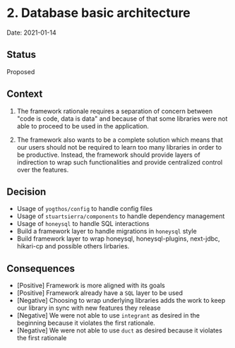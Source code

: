 # 2. Database basic architecture

Date: 2021-01-14

## Status

Proposed

## Context

1. The framework rationale requires a separation of concern between "code
is code, data is data" and because of that some libraries were not
able to proceed to be used in the application.

2. The framework also wants to be a complete solution which means that
our users should not be required to learn too many libraries in order
to be productive. Instead, the framework should provide layers of
indirection to wrap such functionalities and provide centralized
control over the features.

## Decision

- Usage of `yogthos/config` to handle config files
- Usage of `stuartsierra/components` to handle dependency management
- Usage of `honeysql` to handle SQL interactions
- Build a framework layer to handle migrations in `honeysql` style
- Build framework layer to wrap honeysql, honeysql-plugins, next-jdbc,
  hikari-cp and possible others lirbaries.

## Consequences

- [Positive] Framework is more aligned with its goals
- [Positive] Framework already have a `SQL` layer to be used
- [Negative] Choosing to wrap underlying libraries adds the work to
  keep our library in sync with new features they release
- [Negative] We were not able to use `integrant` as desired in the
  beginning because it violates the first rationale.
- [Negative] We were not able to use `duct` as desired because it
  violates the first rationale
